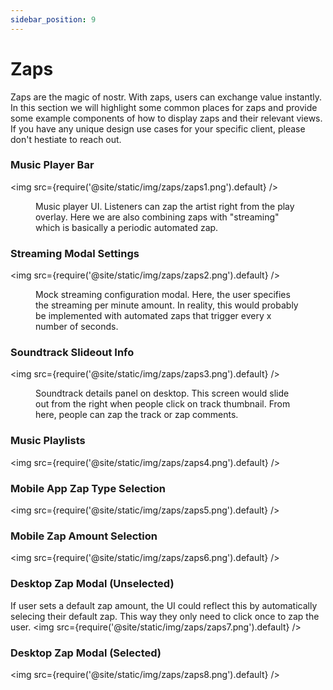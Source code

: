 ```yaml
---
sidebar_position: 9
---
```


# Zaps
Zaps are the magic of nostr. With zaps, users can exchange value instantly. In this section we will highlight some common places for zaps and provide some example components of how to display zaps and their relevant views. If you have any unique design use cases for your specific client, please don't hestiate to reach out.
### Music Player Bar
<img src={require('@site/static/img/zaps/zaps1.png').default} />
<figure>
<figcaption>Music player UI. Listeners can zap the artist right from the play overlay. Here we are also combining zaps with "streaming" which is basically a periodic automated zap. </figcaption>
</figure>


### Streaming Modal Settings
<img src={require('@site/static/img/zaps/zaps2.png').default} />
<figure>
<figcaption>Mock streaming configuration modal. Here, the user specifies the streaming per minute amount. In reality, this would probably be implemented with automated zaps that trigger every x number of seconds.  </figcaption>
</figure>

### Soundtrack Slideout Info
<img src={require('@site/static/img/zaps/zaps3.png').default} />
<figure>
<figcaption>Soundtrack details panel on desktop. This screen would slide out from the right when people click on track thumbnail. From here, people can zap the track or zap comments. </figcaption>
</figure>

### Music Playlists
<img src={require('@site/static/img/zaps/zaps4.png').default} />

### Mobile App Zap Type Selection
<img src={require('@site/static/img/zaps/zaps5.png').default} />

### Mobile Zap Amount Selection
<img src={require('@site/static/img/zaps/zaps6.png').default} />

### Desktop Zap Modal (Unselected)
If user sets a default zap amount, the UI could reflect this by automatically selecing their default zap. This way they only need to click once to zap the user.
<img src={require('@site/static/img/zaps/zaps7.png').default} />

### Desktop Zap Modal (Selected)
<img src={require('@site/static/img/zaps/zaps8.png').default} />